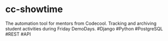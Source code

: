 # cc-showtime
The automation tool for mentors from Codecool. Tracking and archiving student activities during Friday DemoDays. #Django #Python #PostgreSQL #REST #API
